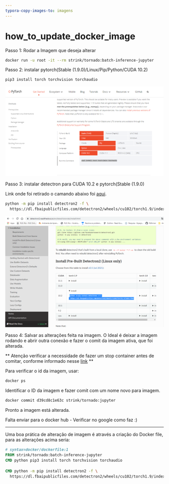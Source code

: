 ```yaml
---
typora-copy-images-to: imagens
---
```


# how_to_update_docker_image



Passo 1: Rodar a Imagem que deseja alterar

```bash
docker run -u root -it --rm strink/tornado:batch-inference-jupyter
```

Passo 2: instalar pytorch(Stable (1.9.0)/Linux/Pip/Python/CUDA 10.2)

```bash
pip3 install torch torchvision torchaudio
```

![image-20210822132441305](https://github.com/niltonmalves/how_to_update_docker_image/blob/main/imagens/image-20210822132441305.png?raw=true)

Passo 3: instalar detectron para CUDA 10.2 e pytorch(Stable (1.9.0)

Link onde foi retirado o camando abaixo foi [aqui](https://detectron2.readthedocs.io/en/latest/tutorials/install.html).

```bash
python -m pip install detectron2 -f \
  https://dl.fbaipublicfiles.com/detectron2/wheels/cu102/torch1.9/index.html
```

![image-20210822132845552](https://github.com/niltonmalves/how_to_update_docker_image/blob/main/imagens/image-20210822132845552.png?raw=true)



Passo 4: Salvar as alterações feita na imagem. O Ideal é deixar a imagem rodando e abrir outra conexão e fazer o comit da imagem ativa, que foi alterada.

** Atenção verificar a necessidade de fazer um stop container  antes de comitar, conforme informado nesse [link](https://stack.desenvolvedor.expert/appendix/docker/criandoimagem.html) **

Para verificar o id da imagem, usar:

```bash
docker ps 
```

Identificar o ID da imagem e fazer comit com um nome novo para imagem.

```bash
docker commit d39cd8c1e63c strink/tornado:jupyter
```

Pronto a imagem está alterada.

Falta enviar para o docker hub - Verificar no google como faz :)



------

Uma boa prática de alteração de imagem é através a criação do Docker file, para as alterações acima seria:



```dockerfile
# syntax=docker/dockerfile:1
FROM strink/tornado:batch-inference-jupyter
CMD python pip3 install torch torchvision torchaudio

CMD python -m pip install detectron2 -f \
  https://dl.fbaipublicfiles.com/detectron2/wheels/cu102/torch1.9/index.html


```

